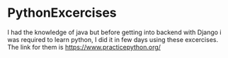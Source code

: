 # PythonExcercises
I had the knowledge of java but before getting into backend with Django i was required to learn python, I did  it in few days using these excercises. The link for them is https://www.practicepython.org/
